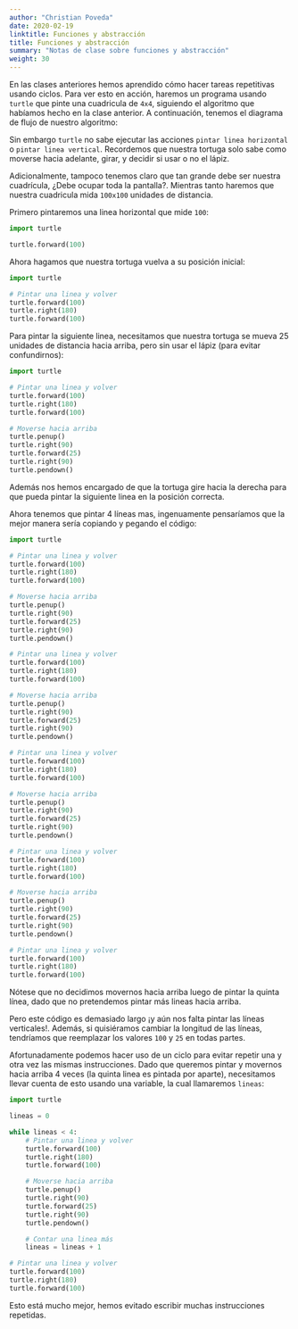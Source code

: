 ```yaml
---
author: "Christian Poveda"
date: 2020-02-19
linktitle: Funciones y abstracción
title: Funciones y abstracción
summary: "Notas de clase sobre funciones y abstracción"
weight: 30
---
```


En las clases anteriores hemos aprendido cómo hacer tareas repetitivas usando
ciclos. Para ver esto en acción, haremos un programa usando `turtle` que pinte
una cuadricula de `4x4`, siguiendo el algoritmo que habíamos hecho en la clase
anterior. A continuación, tenemos el diagrama de flujo de nuestro algoritmo:

Sin embargo `turtle` no sabe ejecutar las acciones `pintar linea horizontal` o
`pintar linea vertical`. Recordemos que nuestra tortuga solo sabe como moverse
hacia adelante, girar,  y decidir si usar o no el lápiz.

Adicionalmente, tampoco tenemos claro que tan grande debe ser nuestra
cuadrícula, ¿Debe ocupar toda la pantalla?. Mientras tanto haremos que nuestra
cuadricula mida `100x100` unidades de distancia.

Primero pintaremos una linea horizontal que mide `100`:

```python
import turtle

turtle.forward(100)
```

Ahora hagamos que nuestra tortuga vuelva a su posición inicial:

```python
import turtle

# Pintar una linea y volver
turtle.forward(100)
turtle.right(180)
turtle.forward(100)
```

Para pintar la siguiente linea, necesitamos que nuestra tortuga se mueva 25
unidades de distancia hacia arriba, pero sin usar el lápiz (para evitar
confundirnos):

```python
import turtle

# Pintar una linea y volver
turtle.forward(100)
turtle.right(180)
turtle.forward(100)

# Moverse hacia arriba
turtle.penup()
turtle.right(90)
turtle.forward(25)
turtle.right(90)
turtle.pendown()
```

Además nos hemos encargado de que la tortuga gire hacia la derecha para que
pueda pintar la siguiente linea en la posición correcta.

Ahora tenemos que pintar 4 líneas mas, ingenuamente pensaríamos que la mejor manera sería copiando y pegando el código:

```python
import turtle

# Pintar una linea y volver
turtle.forward(100)
turtle.right(180)
turtle.forward(100)

# Moverse hacia arriba
turtle.penup()
turtle.right(90)
turtle.forward(25)
turtle.right(90)
turtle.pendown()

# Pintar una linea y volver
turtle.forward(100)
turtle.right(180)
turtle.forward(100)

# Moverse hacia arriba
turtle.penup()
turtle.right(90)
turtle.forward(25)
turtle.right(90)
turtle.pendown()

# Pintar una linea y volver
turtle.forward(100)
turtle.right(180)
turtle.forward(100)

# Moverse hacia arriba
turtle.penup()
turtle.right(90)
turtle.forward(25)
turtle.right(90)
turtle.pendown()

# Pintar una linea y volver
turtle.forward(100)
turtle.right(180)
turtle.forward(100)

# Moverse hacia arriba
turtle.penup()
turtle.right(90)
turtle.forward(25)
turtle.right(90)
turtle.pendown()

# Pintar una linea y volver
turtle.forward(100)
turtle.right(180)
turtle.forward(100)
```

Nótese que no decidimos movernos hacia arriba luego de pintar la quinta línea,
dado que no pretendemos pintar más lineas hacia arriba.

Pero este código es demasiado largo ¡y aún nos falta pintar las líneas
verticales!. Además, si quisiéramos cambiar la longitud de las líneas,
tendríamos que reemplazar los valores `100` y `25` en todas partes.

Afortunadamente podemos hacer uso de un ciclo para evitar repetir una y otra
vez las mismas instrucciones. Dado que queremos pintar y movernos hacia arriba
4 veces (la quinta linea es pintada por aparte), necesitamos llevar cuenta de
esto usando una variable, la cual llamaremos `lineas`:

```python
import turtle

lineas = 0

while lineas < 4:
    # Pintar una linea y volver
    turtle.forward(100)
    turtle.right(180)
    turtle.forward(100)

    # Moverse hacia arriba
    turtle.penup()
    turtle.right(90)
    turtle.forward(25)
    turtle.right(90)
    turtle.pendown()

    # Contar una linea más
    lineas = lineas + 1

# Pintar una linea y volver
turtle.forward(100)
turtle.right(180)
turtle.forward(100)
```

Esto está mucho mejor, hemos evitado escribir muchas instrucciones repetidas.
